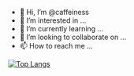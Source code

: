 - 👋 Hi, I’m @caffeiness
- 👀 I’m interested in ...
- 🌱 I’m currently learning ...
- 💞️ I’m looking to collaborate on ...
- 📫 How to reach me ...

[![Top Langs](https://github-readme-stats.vercel.app/api/top-langs/?username=caffeiness)](https://github.com/anuraghazra/github-readme-stats)
